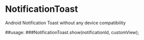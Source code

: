 # NotificationToast
Android Notification Toast without any device compatibility

##usage:
###NotificationToast.show(notificationId, customView);


